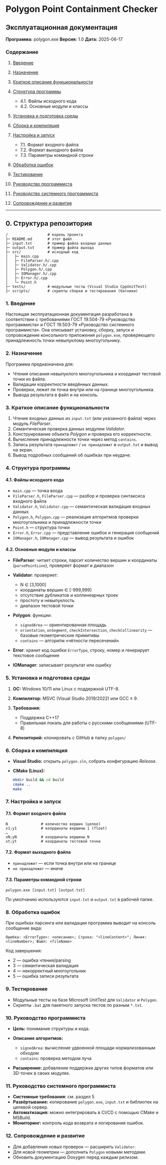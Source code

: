 # Polygon Point Containment Checker

## Эксплуатационная документация

**Программа:** polygon.exe **Версия:** 1.0 **Дата:** 2025-06-17

### Содержание

1. [Введение](#1-Введение)
2. [Назначение](#2-Назначение)
3. [Краткое описание функциональности](#3-Краткое-описание-функциональности)
4. [Структура программы](#4-Структура-программы)

   * 4.1. Файлы исходного кода
   * 4.2. Основные модули и классы
5. [Установка и подготовка среды](#5-Установка-и-подготовка-среды)
6. [Сборка и компиляция](#6-Сборка-и-компиляция)
7. [Настройка и запуск](#7-Настройка-и-запуск)

   * 7.1. Формат входного файла
   * 7.2. Формат выходного файла
   * 7.3. Параметры командной строки
8. [Обработка ошибок](#8-Обработка-ошибок)
9. [Тестирование](#9-Тестирование)
10. [Руководство программиста](#10-Руководство-программиста)
11. [Руководство системного программиста](#11-Руководство-системного-программиста)
12. [Сопровождение и развитие](#12-Сопровождение-и-развитие)

---
## 0. Структура репозитория

```
/                  # корень проекта
├─ README.md       # этот файл
├─ input.txt       # пример файла входных данных
├─ output.txt      # пример файла выхода
├─ src/            # исходный код
│   ├─ main.cpp
│   ├─ FileParser.h/.cpp
│   ├─ Validator.h/.cpp
│   ├─ Polygon.h/.cpp
│   ├─ IOManager.h/.cpp
│   ├─ Error.h/.cpp
│   └─ Point.h
├─ tests/          # модульные тесты (Visual Studio CppUnitTest)
├─ scripts/        # скрипты сборки и тестирования (батники)
```


### 1. Введение

Настоящая эксплуатационная документация разработана в соответствии с требованиями ГОСТ 19.504-79 «Руководство программиста» и ГОСТ 19.503-79 «Руководство системного программиста». Она описывает установку, сборку, запуск и сопровождение консольного приложения `polygon.exe`, проверяющего принадлежность точки невыпуклому многоугольнику.

### 2. Назначение

Программа предназначена для:

* Чтения описания невыпуклого многоугольника и координат тестовой точки из файла.
* Валидации корректности введённых данных.
* Проверки, лежит ли точка внутри или на границе многоугольника.
* Вывода результата в файл и на консоль.

### 3. Краткое описание функциональности

1. Чтение входных данных из `input.txt` (или указанного файла) через модуль *FileParser*.
2. Семантическая проверка данных модулем *Validator*.
3. Конструирование объекта *Polygon* и проверка его корректности.
4. Вычисление принадлежности точки через метод `contains`.
5. Запись результата `принадлежит` / `не принадлежит` в `output.txt` и вывод на экран.
6. Вывод подробных сообщений об ошибках при неудаче.

### 4. Структура программы

#### 4.1. Файлы исходного кода

* `main.cpp` — точка входа
* `FileParser.h`, `FileParser.cpp` — разбор и проверка синтаксиса входного файла
* `Validator.h`, `Validator.cpp` — семантическая валидация входных данных
* `Polygon.h`, `Polygon.cpp` — реализация алгоритмов проверки многоугольника и принадлежности точки
* `Point.h` — структура точки
* `Error.h`, `Error.cpp` — представление ошибок и генерация сообщений
* `IOManager.h`, `IOManager.cpp` — вывод результата и ошибок

#### 4.2. Основные модули и классы

* **FileParser**: читает строки, парсит количество вершин и координаты (`parsePointLine`), проверяет формат и диапазон
* **Validator**: проверяет:

  * N ∈ \[3,1000]
  * координаты вершин ∈ \[-999,999]
  * отсутствие дубликатов и коллинеарных троек
  * простоту и невыпуклость
  * диапазон тестовой точки
* **Polygon**: функции:

  * `signedArea` — ориентированная площадь
  * `orientation`, `onSegment`, `checkIntersection`, `checkCollinearity` — базовые геометрические примитивы
  * `contains` — алгоритм «чётности пересечений»
* **Error**: хранит код ошибки `ErrorType`, строку, номер и генерирует текстовое сообщение
* **IOManager**: записывает результат или ошибку

### 5. Установка и подготовка среды

1. **ОС:** Windows 10/11 или Linux с поддержкой UTF-8.
2. **Компилятор:** MSVC (Visual Studio 2019/2022) или GCC ≥ 9.
3. **Требования:**

   * Поддержка C++17
   * Правильная локаль для работы с русскими сообщениями (UTF-8)
4. **Репозиторий:** клонировать с GitHub в папку `polygon/`

### 6. Сборка и компиляция

* **Visual Studio:** открыть `polygon.sln`, собрать конфигурацию *Release*.
* **CMake (Linux):**

  ```bash
  mkdir build && cd build
  cmake ..
  make
  ```

### 7. Настройка и запуск

#### 7.1. Формат входного файла

```
N               # количество вершин (целое)
x1;y1           # координаты вершины 1 (float)
…
xN;yN           # координаты вершины N
xt;yt           # координаты тестовой точки
```

#### 7.2. Формат выходного файла

* `принадлежит` — если точка внутри или на границе
* `не принадлежит` — иначе

#### 7.3. Параметры командной строки

```
polygon.exe [input.txt] [output.txt]
```

По умолчанию используются `input.txt` и `output.txt` в рабочей папке.

### 8. Обработка ошибок

При ошибках парсинга или валидации программа выводит на консоль сообщение вида:

```
Ошибка: <ErrorType>: <описание>; Строка: "<lineContent>"; Линия: <lineNumber>; Файл: <fileName>
```

Код завершения:

* 2 — ошибка чтения/parsing
* 3 — семантическая валидация
* 4 — некорректный многоугольник
* 5 — ошибка записи результата

### 9. Тестирование

* Модульные тесты на базе Microsoft UnitTest для `Validator` и `Polygon`.
* Скрипты `.bat` для пакетного запуска тестов по разным `*.txt`.

### 10. Руководство программиста

* **Цель:** понимание структуры и кода.
* **Описание алгоритмов:**

  * `signedArea`: вычисление удвоенной площади нормализованным обходом
  * `contains`: проверка методом луча
* **Расширение:** добавление поддержки других типов форматов или 3D-точек в своих модулях.

### 11. Руководство системного программиста

* **Системные требования:** см. раздел 5
* **Развёртывание:** копирование `polygon.exe`, `input.txt` и библиотек на целевой сервер.
* **Автоматизация:** можно интегрировать в CI/CD с помощью CMake и MSBuild.
* **Мониторинг:** контроль кода возврата и логирования ошибок.

### 12. Сопровождение и развитие

* Для добавления новых проверок — расширить `Validator`.
* Для новой геометрии — дополнить `Polygon` новыми методами.
* Обновить документацию Doxygen перед каждым релизом.



